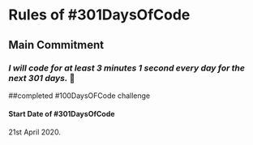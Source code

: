 # Rules of #301DaysOfCode

## Main Commitment
### *I will code for at least 3 minutes 1 second every day for the next 301 days.* :muscle:

##completed #100DaysOFCode challenge 

#### Start Date of #301DaysOfCode
21st April 2020. 
